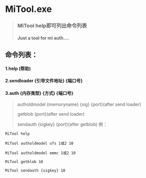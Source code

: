 

# MiTool.exe
>### MiTool help即可列出命令列表
>#### Just a tool for mi auth....

## 命令列表：
#### 1.help (帮助)
#### 2.sendloader {引导文件地址} {端口号}
#### 3.auth {内存类型} {方式} {端口号}
>autholdmodel {memoryname} {sig} {port}(after send loader)
>
>getblob {port}(after send loader)
>
>sendauth {sigkey} {port}(after getblob)
例：
```
MiTool help
```
```
MiTool autholdmodel ufs 1或2 10
```
```
MiTool autholdmodel emmc 1或2 10
```
```
MiTool getblob 10
```
```
MiTool sendauth {sigkey} 10
```
